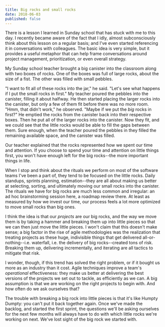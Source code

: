 ```yaml
---
title: Big rocks and small rocks
date: 2018-06-03
published: false
---
```


There is a lesson I learned in Sunday school that has stuck with me to this day. I recently became aware of the fact that I idly, almost subconsciously think about this lesson on a regular basis; and I've even started referencing it in conversations with colleagues. The basic idea is very simple, but it provides a useful metaphor that can help frame conversations around project management, prioritization, or even overall strategy.

My Sunday school teacher brought a big canister into the classroom along with two boxes of rocks. One of the boxes was full of large rocks, about the size of a fist. The other was filled with small pebbles.

"I want to fit all of these rocks into the jar," he said. "Let's see what happens if I put the small rocks in first." My teacher poured the pebbles into the canister, filling it about halfway. He then started placing the larger rocks into the canister, but only a few of them fit before there was no more room. "Hmm, that didn't work," he observed. "Maybe if we put the _big_ rocks in first?" He emptied the rocks from the canister back into their respective boxes. Then he put all of the larger rocks into the canister. Now they fit, and we could see that the little rocks would be able to fill the gaps between them. Sure enough, when the teacher poured the pebbles in they filled the remaining available space, and the canister was filled.

Our teacher explained that the rocks represented how we spent our time and attention. If you choose to spend your time and attention on little things first, you won't have enough left for the big rocks--the more important things in life.

When I stop and think about the rituals we perform on most of the software teams I've been a part of, they tend to be focused on the little rocks. Daily standups, sprints planning, estimation--they are all about making us better at selecting, sorting, and ultimately moving our small rocks into the canister. The rituals we have for big rocks are much less common and irregular: an ad hoc brainstorming session here, a roadmap review there. At least as measured by how we invest our time, our process feels a lot more optimized to move small rocks than big ones.

I think the idea is that our _projects_ are our big rocks, and the way we move them is by taking a hammer and breaking them up into little pieces so that we can then just move the little pieces. I won't claim that this doesn't make sense; a big factor in the rise of agile methodologies was the realization that treating projects as these huge, indivisible things that get delivered all-or-nothing--i.e. waterfall, i.e. the delivery of big rocks--created tons of risk. Breaking them up, delivering incrementally, and iterating are all tactics to mitigate that risk.

I wonder, though, if this trend has solved the right problem, or if it bought us more as an industry than it cost. Agile techniques improve a team's _operational_ effectiveness: they make us better at delivering the best versions of the projects we set out to tackle, as efficiently as we can. A big assumption is that we are working on the right projects to begin with. And how often do we ask ourselves that?

The trouble with breaking a big rock into little pieces is that it's like Humpty Dumpty: you can't put it back together again. Once we've made the backlog, and started the first sprint, the questions we'll be asking ourselves for the next few months will always have to do with which little rocks we're working on next. We've lost sight of the big rock we started with.
